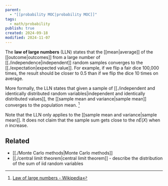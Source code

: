```yaml
---
parent:
  - "[[probability MOC|probability MOC]]"
tags:
  - math/probability
publish: true
created: 2024-09-18
modified: 2024-11-07
---
```

The **law of large numbers** (LLN) states that the [[mean|average]] of the [[outcome|outcomes]] from a large number of [[./independence|independent]] random samples converges to the [[./expectation|expected value]]. For example, if we flip a fair dice 100,000 times, the result should be closer to 0.5 than if we flip the dice 10 times on average.

More formally, the LLN states that given a sample of [[./independent and identically distributed random variables|independent and identically distributed values]], the [[sample mean and variance|sample mean]] converges to the population mean. [^1]

Note that the LLN only applies to the [[sample mean and variance|sample mean]]. It does not claim that the sample sum gets close to the $n E(X)$ when $n$ increase.

## Related
- [[./Monte Carlo methods|Monte Carlo methods]]
- [[./central limit theorem|central limit theorem]] - describe the distribution of the sum of iid random variables

[^1]: [Law of large numbers - Wikipedia](https://en.wikipedia.org/wiki/Law_of_large_numbers)